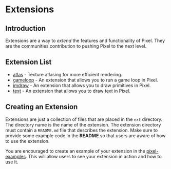 # Extensions

## Introduction

Extensions are a way to *extend* the features and functionality of Pixel. They are the communities contribution
to pushing Pixel to the next level.


## Extension List

* [atlas](./atlas/README.md) - Texture atlasing for more efficient rendering.
* [gameloop](./gameloop/README.md) - An extension that allows you to run a game loop in Pixel.
* [imdraw](./imdraw/README.md) - An extension that allows you to draw primitives in Pixel.
* [text](./text/README.md) - An extension that allows you to draw text in Pixel.


## Creating an Extension

Extensions are just a collection of files that are placed in the `ext` directory. The directory name
is the name of the extension. The extension directory must contain a `README.md` file that describes the extension.
Make sure to provide some example code in the **README** so that users are aware of how to use the extension.

You are encouraged to create an example of your extension in the [pixel-examples](https://github.com/gopxl/pixel-examples). This will allow users
to see your extension in action and how to use it.
